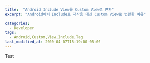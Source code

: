 ```yaml
---
title:  "Android Include View를 Custom View로 변환"
excerpt: "Android에서 Include로 재사용 대신 Custom View로 변환한 이유"

categories:
  - Developer
tags:
  - Android,Custom,View,Include,Tag
last_modified_at: 2020-04-07T15:19:00-05:00
---
```


Test